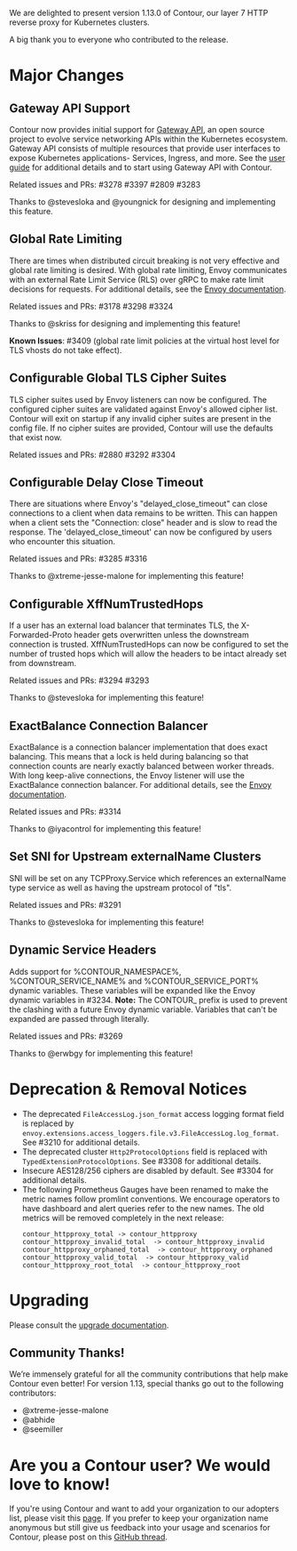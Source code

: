 We are delighted to present version 1.13.0 of Contour, our layer 7 HTTP reverse proxy for Kubernetes clusters.

A big thank you to everyone who contributed to the release.

# Major Changes

## Gateway API Support

Contour now provides initial support for [Gateway API](https://gateway-api.sigs.k8s.io/), an open source project to evolve service networking APIs within the Kubernetes ecosystem. Gateway API consists of multiple resources that provide user interfaces to expose Kubernetes applications- Services, Ingress, and more. See the [user guide](https://projectcontour.io/guides/gateway-api/) for additional details and to start using Gateway API with Contour.

Related issues and PRs: #3278 #3397 #2809 #3283

Thanks to @stevesloka and @youngnick for designing and implementing this feature.

## Global Rate Limiting

There are times when distributed circuit breaking is not very effective and global rate limiting is desired. With global rate limiting, Envoy communicates with an external Rate Limit Service (RLS) over gRPC to make rate limit decisions for requests. For additional details, see the [Envoy documentation](https://www.envoyproxy.io/docs/envoy/v1.17.0/intro/arch_overview/other_features/global_rate_limiting.html).

Related issues and PRs: #3178 #3298 #3324

Thanks to @skriss for designing and implementing this feature!

**Known Issues**: #3409 (global rate limit policies at the virtual host level for TLS vhosts do not take effect).

## Configurable Global TLS Cipher Suites

TLS cipher suites used by Envoy listeners can now be configured. The configured cipher suites are validated against Envoy's allowed cipher list. Contour will exit on startup if any invalid cipher suites are present in the config file. If no cipher suites are provided, Contour will use the defaults that exist now.

Related issues and PRs: #2880 #3292 #3304

## Configurable Delay Close Timeout

There are situations where Envoy's "delayed_close_timeout" can close connections to a client when data remains to be written. This can happen when a client sets the "Connection: close" header and is slow to read the response. The 'delayed_close_timeout' can now be configured by users who encounter this situation.

Related issues and PRs: #3285 #3316

Thanks to @xtreme-jesse-malone for implementing this feature!

## Configurable XffNumTrustedHops

If a user has an external load balancer that terminates TLS, the X-Forwarded-Proto header gets overwritten unless the downstream connection is trusted. XffNumTrustedHops can now be configured to set the number of trusted hops which will allow the headers to be intact already set from downstream.

Related issues and PRs: #3294 #3293

Thanks to @stevesloka for implementing this feature!

## ExactBalance Connection Balancer
ExactBalance is a connection balancer implementation that does exact balancing. This means that a lock is held during balancing so that connection counts are nearly exactly balanced between worker threads. With long keep-alive connections, the Envoy listener will use the ExactBalance connection balancer. For additional details, see the [Envoy documentation](https://www.envoyproxy.io/docs/envoy/v1.17.0/api-v2/api/v2/listener.proto#envoy-api-msg-listener-connection).

Related issues and PRs: #3314

Thanks to @iyacontrol for implementing this feature!

## Set SNI for Upstream externalName Clusters
SNI will be set on any TCPProxy.Service which references an externalName type service as well as having the upstream protocol of "tls".

Related issues and PRs: #3291

Thanks to @stevesloka for implementing this feature!

## Dynamic Service Headers
Adds support for %CONTOUR_NAMESPACE%, %CONTOUR_SERVICE_NAME% and %CONTOUR_SERVICE_PORT% dynamic variables. These variables will be expanded like the Envoy dynamic variables in #3234. __Note:__ The CONTOUR_ prefix is used to prevent the clashing with a future Envoy dynamic variable. Variables that can't be expanded are passed through literally.

Related issues and PRs: #3269

Thanks to @erwbgy for implementing this feature!

# Deprecation & Removal Notices
- The deprecated `FileAccessLog.json_format` access logging format field is replaced by `envoy.extensions.access_loggers.file.v3.FileAccessLog.log_format`. See #3210 for additional details.
- The deprecated cluster `Http2ProtocolOptions` field is replaced with `TypedExtensionProtocolOptions`. See #3308 for additional details.
- Insecure AES128/256 ciphers are disabled by default. See #3304 for additional details.
- The following Prometheus Gauges have been renamed to make the metric names follow promlint conventions. We encourage operators to have dashboard and alert queries refer to the new names. The old metrics will be removed completely in the next release:
   ```
   contour_httpproxy_total -> contour_httpproxy
   contour_httpproxy_invalid_total  -> contour_httpproxy_invalid
   contour_httpproxy_orphaned_total  -> contour_httpproxy_orphaned
   contour_httpproxy_valid_total  -> contour_httpproxy_valid
   contour_httpproxy_root_total  -> contour_httpproxy_root
   ```

# Upgrading
Please consult the [upgrade documentation](https://projectcontour.io/resources/upgrading/).

## Community Thanks!
We’re immensely grateful for all the community contributions that help make Contour even better! For version 1.13, special thanks go out to the following contributors:
- @xtreme-jesse-malone
- @abhide
- @seemiller

# Are you a Contour user? We would love to know!
If you're using Contour and want to add your organization to our adopters list, please visit this [page](https://github.com/projectsesame/sesame/blob/master/ADOPTERS.md). If you prefer to keep your organization name anonymous but still give us feedback into your usage and scenarios for Contour, please post on this [GitHub thread](https://github.com/projectsesame/sesame/issues/1269).
